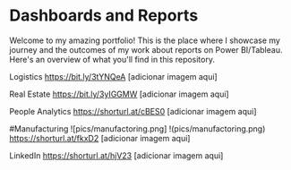 # Dashboards and Reports

Welcome to my amazing portfolio! This is the place where I showcase my journey and the outcomes of my work about reports on Power BI/Tableau. Here's an overview of what you'll find in this repository.

Logistics
https://bit.ly/3tYNQeA
[adicionar imagem aqui]

Real Estate
https://bit.ly/3yIGGMW
[adicionar imagem aqui]

People Analytics
https://shorturl.at/cBES0
[adicionar imagem aqui]

#Manufacturing
![pics/manufactoring.png]
!(pics/manufactoring.png)
https://shorturl.at/fkxD2
[adicionar imagem aqui]

LinkedIn
https://shorturl.at/hjV23
[adicionar imagem aqui]
